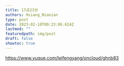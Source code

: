 ```yaml
---
title: 17点23分
authors: Hsiang_Nianian
type: post
date: 2023-02-10T09:23:09.624Z
lastmod: ""
featuredpath: img/post
draft: false
showtoc: true
---
```


https://www.yuque.com/leifengyang/oncloud/ghnb83
